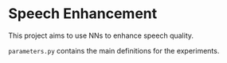 # Speech Enhancement

This project aims to use NNs to enhance speech quality.

`parameters.py` contains the main definitions for the experiments.
